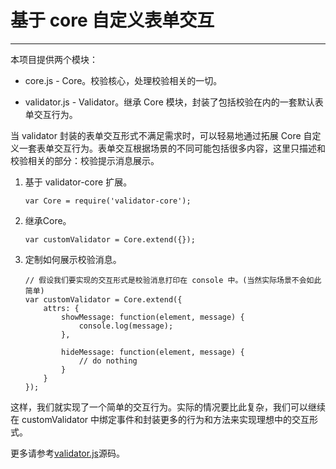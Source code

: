 # 基于 core 自定义表单交互

------------------------------------

本项目提供两个模块：

*   core.js - Core。校验核心，处理校验相关的一切。

*   validator.js - Validator。继承 Core 模块，封装了包括校验在内的一套默认表单交互行为。

当 validator 封装的表单交互形式不满足需求时，可以轻易地通过拓展 Core 自定义一套表单交互行为。表单交互根据场景的不同可能包括很多内容，这里只描述和校验相关的部分：校验提示消息展示。

1.  基于 validator-core 扩展。

        var Core = require('validator-core');

2.  继承Core。

        var customValidator = Core.extend({});

3.  定制如何展示校验消息。

        // 假设我们要实现的交互形式是校验消息打印在 console 中。(当然实际场景不会如此简单)
        var customValidator = Core.extend({
            attrs: {
                showMessage: function(element, message) {
                    console.log(message);
                },

                hideMessage: function(element, message) {
                    // do nothing
                }
            }
        });

这样，我们就实现了一个简单的交互行为。实际的情况要比此复杂，我们可以继续在 customValidator 中绑定事件和封装更多的行为和方法来实现理想中的交互形式。

更多请参考[validator.js](../src/validator.js)源码。
